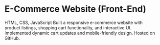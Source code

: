 <h1>E-Commerce Website (Front-End) </h2>
HTML, CSS, JavaScript
Built a responsive e-commerce website with product listings, shopping cart functionality, 
and interactive UI. Implemented dynamic cart updates and mobile-friendly design. Hosted on GitHub.
